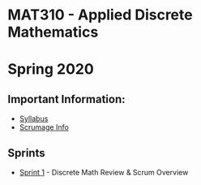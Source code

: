# MAT310 - Applied Discrete Mathematics
# Spring 2020

## Important Information:
* [Syllabus](./syllabus.md)
* [Scrumage Info](./scrumage.md)

## Sprints
* [Sprint 1](./sprint1/sprint1.md) - Discrete Math Review & Scrum Overview
